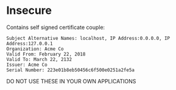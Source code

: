 # Insecure

Contains self signed certificate couple:

```text
Subject Alternative Names: localhost, IP Address:0.0.0.0, IP Address:127.0.0.1
Organization: Acme Co
Valid From: February 22, 2018
Valid To: March 22, 2132
Issuer: Acme Co
Serial Number: 223e01b8eb50456c6f500e0251a2fe5a
```

DO NOT USE THESE IN YOUR OWN APPLICATIONS
